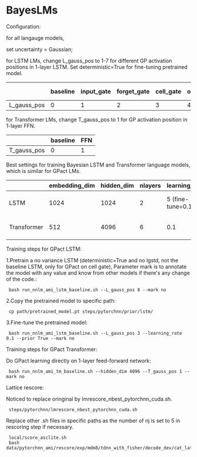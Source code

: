 # BayesLMs

Configuration: 

for all langauge models, 

set uncertainty = Gaussian;

for LSTM LMs, change L_gauss_pos to 1-7 for different GP activation positions in 1-layer LSTM. Set deterministic=True for fine-tuning pretrained model.

|             | baseline | input_gate | forget_gate | cell_gate | output_gate | cell_states | hidden_states | inputs | cell_gate (deterministic=True) |
| ----------- | -------- | ---------- | ----------- | --------- | ----------- | ----------- | ------------- | ------ | ------------------------------ |
| L_gauss_pos | 0        | 1          | 2           | 3         | 4           | 5           | 6             | 7      | 8                              |

for Transformer LMs, change T_gauss_pos to 1 for GP activation position in 1-layer FFN.

|             | baseline | FFN        |
| ----------- | -------- | ---------- |
| T_gauss_pos | 0        | 1          |

Best settings for training Bayesian LSTM and Transformer language models, which is similar for GPact LMs.

|             | embedding_dim | hidden_dim | nlayers | learning_rate    | dropout | pretrain | Bayesian_pos                             |
| ----------- | ------------- | ---------- | ------- | ---------------- | ------- | -------- | ---------------------------------------- |
| LSTM        | 1024          | 1024       | 2       | 5 (fine-tune=0.1)| 0.2     | False    | cell gate (L_bayes_pos=3, L_gauss_pos=3) |
| Transformer | 512           | 4096       | 6       | 0.1              | 0.2     | True     | FFN (T_bayes_pos=FFN, T_gauss_pos=3)     |

Training steps for GPact LSTM:

1.Pretrain a no variance LSTM (deterministic=True and no lgstd, not the baseline LSTM, only for GPact on cell gate), Parameter mark is to annotate the model with any value and know from other models if there's any change of the code.:
```
 bash run_nnlm_ami_lstm_baseline.sh --L_gauss_pos 8 --mark no
```

2.Copy the pretrained model to specific path:
```
 cp path/pretrained_model.pt steps/pytorchnn/prior/lstm/
```

3.Fine-tune the pretrained model:
```
 bash run_nnlm_ami_lstm_baseline.sh --L_gauss_pos 3 --learning_rate 0.1 --prior True --mark no
```

Training steps for GPact Transformer:

Do GPact learning directly on 1-layer feed-forward network:
```
 bash run_nnlm_ami_tm_baseline.sh --hidden_dim 4096 --T_gauss_pos 1 --mark no
```

Lattice rescore:

Noticed to replace oringinal by lmrescore_nbest_pytorchnn_cuda.sh.

```
 steps/pytorchnn/lmrescore_nbest_pytorchnn_cuda.sh
```

Replace other .sh files in specific paths as the number of nj is set to 5 in rescoring step if necessary.

```
 local/score_asclite.sh
 bash data/pytorchnn_ami/rescore/exp/mdm8/tdnn_with_fisher/decode_dev/cat_lat.sh
```

